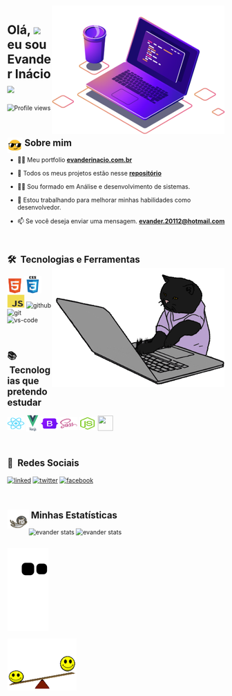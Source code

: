 
<img src="images/computer-illustration.png" min-width="400px" max-width="450px" width="400px" align="right" alt="Computador">
<h1 align="left">Olá, <img src="https://github.com/EvanderInacio/EvanderInacio/blob/main/images/Earth.gif?raw=true" width="30px"> eu sou Evander Inácio <img src="https://raw.githubusercontent.com/kaueMarques/kaueMarques/master/hi.gif" width="30px"></h1>

<p align="left"> <img src="https://komarev.com/ghpvc/?username=EvanderInacio&color=blue" alt="Profile views" /> </p>

<br>

 ## &nbsp;Sobre mim <img src="images/oculos.gif" width="35" align="left">
 
 - 👨‍💻 Meu portfolio **[ evanderinacio.com.br](https://www.evanderinacio.com.br)**

- 💼 Todos os meus projetos estão nesse **[ repositório](https://github.com/EvanderInacio/Projetos)**
 
- 👨‍🎓 Sou formado em Análise e desenvolvimento de sistemas.
 
- 🚀 Estou trabalhando para melhorar minhas habilidades como desenvolvedor.
 
- 📫 Se você deseja enviar uma mensagem.  **evander.20112@hotmail.com**

<br>

## 🛠 &nbsp;Tecnologias e Ferramentas <img src="images/gato.gif" width="400" align="right">

 <img src="https://raw.githubusercontent.com/devicons/devicon/master/icons/html5/html5-original.svg" alt="html5"  width="35" height="35"/> <img src="https://raw.githubusercontent.com/devicons/devicon/master/icons/css3/css3-original-wordmark.svg" alt="css3" width="40" height="40"/> </a>  <img src="https://raw.githubusercontent.com/devicons/devicon/master/icons/javascript/javascript-original.svg" alt="javascript" width="40" height="30"/> </a> <img src="https://raw.githubusercontent.com/EvanderInacio/EvanderInacio/26ff044a2fc4ca9f6153eba5547923f05e9faf6b/images/github.svg" alt="github" width="40" height="33"/> <img src="https://raw.githubusercontent.com/EvanderInacio/EvanderInacio/453eac6a7b80a0a180c970db4b51e3df466da88d/images/git.svg" alt="git" width="40" height="40"/> <img src="https://raw.githubusercontent.com/EvanderInacio/EvanderInacio/e25d715e6c3aeb692fb8b12dab7c7cd87b51b677/images/visual-studio-code.svg" alt="vs-code" width="40" height="35"/>
 
<br>

## 📚 &nbsp;Tecnologias que pretendo estudar

<img align="center" title="ReactJs" height="30" width="40" src="https://raw.githubusercontent.com/devicons/devicon/master/icons/react/react-original.svg"> </a>
 <img align="center" title="React Native" height="37" width="30" src="https://raw.githubusercontent.com/devicons/devicon/master/icons/vuejs/vuejs-original-wordmark.svg"> </a>
 <img align="center" title="BootStrap" height="30" width="40" src="https://raw.githubusercontent.com/devicons/devicon/master/icons/bootstrap/bootstrap-original.svg"> </a>
 <img align="center" title="Sass" height="30" width="40" src="https://raw.githubusercontent.com/devicons/devicon/master/icons/sass/sass-original.svg"> </a>
 <img align="center" title="NodeJs" height="30" width="40" src="https://raw.githubusercontent.com/devicons/devicon/master/icons/nodejs/nodejs-original.svg"> </a>
 <img align="center" title="MySQL" alt="" height="35" width="35" src="https://www.mysql.com/common/logos/logo-mysql-170x115.png">  


<br>

## 📱 &nbsp;Redes Sociais

<a href="https://www.linkedin.com/in/evander-inacio" target="blank"><img align="center" src="https://raw.githubusercontent.com/rahuldkjain/github-profile-readme-generator/master/src/images/icons/Social/linked-in-alt.svg" alt="linked" height="30" width="40" /></a>
<a href="https://twitter.com/Evander_Inacio" target="blank"><img align="center" src="https://raw.githubusercontent.com/EvanderInacio/EvanderInacio/55c6d0de3bb755efff5dd199a52d7e63fbe9f963/images/twitter.svg" alt="twitter" height="37" width="40" /></a>
<a href="https://www.facebook.com/evandder.lopes" target="blank"><img align="center" src="https://raw.githubusercontent.com/EvanderInacio/EvanderInacio/55c6d0de3bb755efff5dd199a52d7e63fbe9f963/images/facebook.svg" alt="facebook" height="40" width="40" /></a>

<br>

## &nbsp;Minhas Estatísticas <img src="images/gato_astronauta.gif" width="50" align="left">

<img width="530em" src="https://github-readme-stats.vercel.app/api?username=EvanderInacio&show_icons=true=anuraghazra&show_icons=true&theme=algolia" alt="evander stats"/> <img width="530em" src="https://github-readme-stats.vercel.app/api/top-langs/?username=EvanderInacio&layout=compact&theme=algolia" alt="evander stats"/>

##
![Snake animation](https://github.com/EvanderInacio/EvanderInacio/blob/output/github-contribution-grid-snake.svg)

![](images/Feliz.gif)


